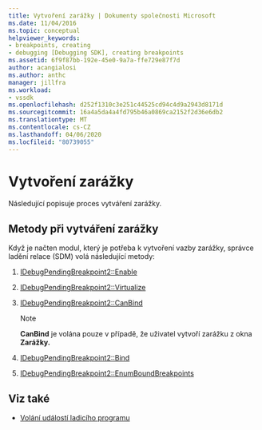 ```yaml
---
title: Vytvoření zarážky | Dokumenty společnosti Microsoft
ms.date: 11/04/2016
ms.topic: conceptual
helpviewer_keywords:
- breakpoints, creating
- debugging [Debugging SDK], creating breakpoints
ms.assetid: 6f9f87bb-192e-45e0-9a7a-ffe729e87f7d
author: acangialosi
ms.author: anthc
manager: jillfra
ms.workload:
- vssdk
ms.openlocfilehash: d252f1310c3e251c44525cd94c4d9a2943d8171d
ms.sourcegitcommit: 16a4a5da4a4fd795b46a0869ca2152f2d36e6db2
ms.translationtype: MT
ms.contentlocale: cs-CZ
ms.lasthandoff: 04/06/2020
ms.locfileid: "80739055"
---
```

# <a name="create-a-breakpoint"></a>Vytvoření zarážky
Následující popisuje proces vytváření zarážky.

## <a name="methods-in-breakpoint-creation"></a>Metody při vytváření zarážky
 Když je načten modul, který je potřeba k vytvoření vazby zarážky, správce ladění relace (SDM) volá následující metody:

1. [IDebugPendingBreakpoint2::Enable](../../extensibility/debugger/reference/idebugpendingbreakpoint2-enable.md)

2. [IDebugPendingBreakpoint2::Virtualize](../../extensibility/debugger/reference/idebugpendingbreakpoint2-virtualize.md)

3. [IDebugPendingBreakpoint2::CanBind](../../extensibility/debugger/reference/idebugpendingbreakpoint2-canbind.md)

    > [!NOTE]
    > **CanBind** je volána pouze v případě, že uživatel vytvoří zarážku z okna **Zarážky.**

4. [IDebugPendingBreakpoint2::Bind](../../extensibility/debugger/reference/idebugpendingbreakpoint2-bind.md)

5. [IDebugPendingBreakpoint2::EnumBoundBreakpoints](../../extensibility/debugger/reference/idebugpendingbreakpoint2-enumboundbreakpoints.md)

## <a name="see-also"></a>Viz také
- [Volání událostí ladicího programu](../../extensibility/debugger/calling-debugger-events.md)
